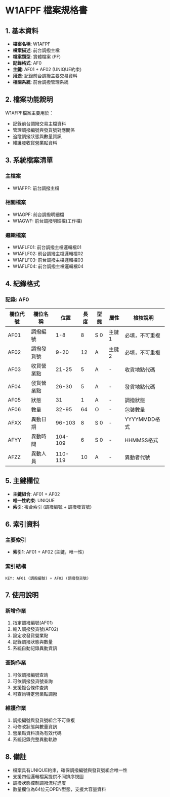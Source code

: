 # W1AFPF 檔案規格書

## 1. 基本資料
- **檔案名稱**: W1AFPF
- **檔案描述**: 前台調撥主檔
- **檔案類型**: 實體檔案 (PF)
- **記錄格式**: AF0
- **主鍵**: AF01 + AF02 (UNIQUE約束)
- **用途**: 記錄前台調撥主要交易資料
- **相關系統**: 前台調撥管理系統

## 2. 檔案功能說明
W1AFPF檔案主要用於：
- 記錄前台調撥交易主檔資料
- 管理調撥編號與發貨號對應關係
- 追蹤調撥狀態與數量資訊
- 維護發收貨營業點資料

## 3. 系統檔案清單
### 主檔案
- W1AFPF: 前台調撥主檔

### 相關檔案
- W1AGPF: 前台調撥明細檔
- W1AGWF: 前台調撥明細檔(工作檔)

### 邏輯檔案
- W1AFLF01: 前台調撥主檔邏輯檔01
- W1AFLF02: 前台調撥主檔邏輯檔02
- W1AFLF03: 前台調撥主檔邏輯檔03
- W1AFLF04: 前台調撥主檔邏輯檔04

## 4. 紀錄格式

### 記錄: AF0
| 欄位代號 | 欄位名稱 | 位置 | 長度 | 型態 | 屬性 | 檢核說明 |
|----------|----------|------|------|------|------|----------|
| AF01 | 調撥編號 | 1-8 | 8 | S 0 | 主鍵1 | 必填，不可重複 |
| AF02 | 調撥發貨號 | 9-20 | 12 | A | 主鍵2 | 必填，不可重複 |
| AF03 | 收貨營業點 | 21-25 | 5 | A | - | 收貨地點代碼 |
| AF04 | 發貨營業點 | 26-30 | 5 | A | - | 發貨地點代碼 |
| AF05 | 狀態 | 31 | 1 | A | - | 調撥狀態 |
| AF06 | 數量 | 32-95 | 64 | O | - | 包裝數量 |
| AFXX | 異動日期 | 96-103 | 8 | S 0 | - | YYYYMMDD格式 |
| AFYY | 異動時間 | 104-109 | 6 | S 0 | - | HHMMSS格式 |
| AFZZ | 異動人員 | 110-119 | 10 | A | - | 異動者代號 |

## 5. 主鍵欄位
- **主鍵組合**: AF01 + AF02
- **唯一性約束**: UNIQUE
- **索引**: 複合索引 (調撥編號 + 調撥發貨號)

## 6. 索引資料
### 主要索引
- **索引1**: AF01 + AF02 (主鍵，唯一性)

### 索引結構
```
KEY: AF01 (調撥編號) + AF02 (調撥發貨號)
```

## 7. 使用說明
### 新增作業
1. 指定調撥編號(AF01)
2. 輸入調撥發貨號(AF02)
3. 設定收發貨營業點
4. 記錄調撥狀態與數量
5. 系統自動記錄異動資訊

### 查詢作業
1. 可依調撥編號查詢
2. 可依調撥發貨號查詢
3. 支援複合條件查詢
4. 可查詢特定營業點調撥

### 維護作業
1. 調撥編號與發貨號組合不可重複
2. 可修改狀態與數量資訊
3. 營業點資料須為有效代碼
4. 系統記錄完整異動軌跡

## 8. 備註
- 檔案具有UNIQUE約束，確保調撥編號與發貨號組合唯一性
- 支援四個邏輯檔案提供不同排序視圖
- 調撥狀態控制調撥流程進度
- 數量欄位為64位元OPEN型態，支援大容量資料 